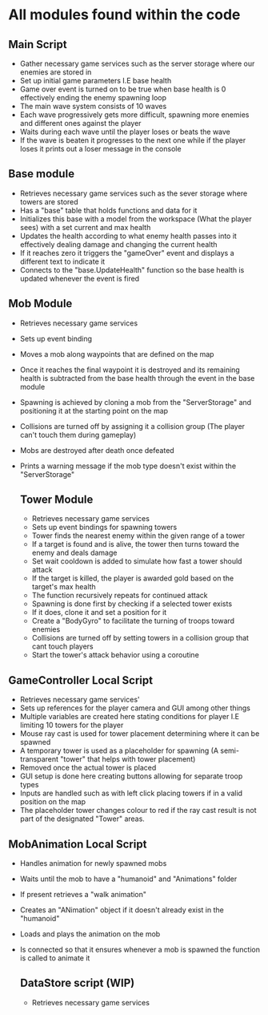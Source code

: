 # All modules found within the code

## Main Script


- Gather necessary game services such as the server storage where our enemies are stored in
- Set up initial game parameters I.E base health
- Game over event is turned on to be true when base health is 0 effectively ending the enemy spawning loop
- The main wave system consists of 10 waves
- Each wave progressively gets more difficult, spawning more enemies and different ones against the player
- Waits during each wave until the player loses or beats the wave
- If the wave is beaten it progresses to the next one while if the player loses it prints out a loser message in the console


## Base module

- Retrieves necessary game services such as the sever storage where towers are stored
- Has a "base" table that holds functions and data for it
- Initializes this base with a model from the workspace (What the player sees) with a set current and max health
- Updates the health according to what enemy health passes into it effectively dealing damage and changing the current health
- If it reaches zero it triggers the "gameOver" event and displays a different text to indicate it
- Connects to the "base.UpdateHealth" function so the base health is updated whenever the event is fired


## Mob Module

- Retrieves necessary game services
- Sets up event binding
- Moves a mob along waypoints that are defined on the map
- Once it reaches the final waypoint it is destroyed and its remaining health is subtracted from the base health through the event in the base module
- Spawning is achieved by cloning a mob from the "ServerStorage" and positioning it at the starting point on the map
- Collisions are turned off by assigning it a collision group (The player can't touch them during gameplay)
- Mobs are destroyed after death once defeated
- Prints a warning message if the mob type doesn't exist within the "ServerStorage"

  ## Tower Module

  - Retrieves necessary game services
  - Sets up event bindings for spawning towers
  - Tower finds the nearest enemy within the given range of a tower
  - If a target is found and is alive, the tower then turns toward the enemy and deals damage
  - Set wait cooldown is added to simulate how fast a tower should attack
  - If the target is killed, the player is awarded gold based on the target's max health
  - The function recursively repeats for continued attack
  - Spawning is done first by checking if a selected tower exists
  - If it does, clone it and set a position for it
  - Create a "BodyGyro" to facilitate the turning of troops toward enemies
  - Collisions are turned off by setting towers in a collision group that cant touch players
  - Start the tower's attack behavior using a coroutine
 
## GameController Local Script

- Retrieves necessary game services'
- Sets up references for the player camera and GUI among other things
- Multiple variables are created here stating conditions for player I.E limiting 10 towers for the player
- Mouse ray cast is used for tower placement determining where it can be spawned
- A temporary tower is used as a placeholder for spawning (A semi-transparent "tower" that helps with tower placement)
- Removed once the actual tower is placed
- GUI setup is done here creating buttons allowing for separate troop types
- Inputs are handled such as with left click placing towers if in a valid position on the map
- The placeholder tower changes colour to red if the ray cast result is not part of the designated "Tower" areas.


## MobAnimation Local Script

- Handles animation for newly spawned mobs
- Waits until the mob to have a "humanoid" and "Animations" folder
- If present retrieves a "walk animation"
- Creates an "ANimation" object if it doesn't already exist in the "humanoid"
- Loads and plays the animation on the mob
- Is connected so that it ensures whenever a mob is spawned the function is called to animate it

  ##  DataStore script (WIP)

  - Retrieves necessary game services
